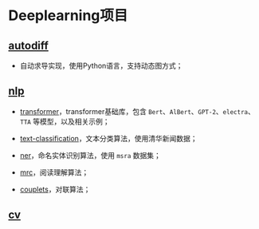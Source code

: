 # Deeplearning项目

## [autodiff](autodiff)

- 自动求导实现，使用Python语言，支持动态图方式；

## [nlp](nlp)

- [transformer](nlp/transformer)，transformer基础库，包含 `Bert`、`AlBert`、`GPT-2`、`electra`、`TTA` 等模型，以及相关示例；

- [text-classification](nlp/text-classification)，文本分类算法，使用清华新闻数据；

- [ner](nlp/ner)，命名实体识别算法，使用 `msra` 数据集；

- [mrc](nlp/mrc)，阅读理解算法；

- [couplets](nlp/couplets)，对联算法；

## [cv](cv)
